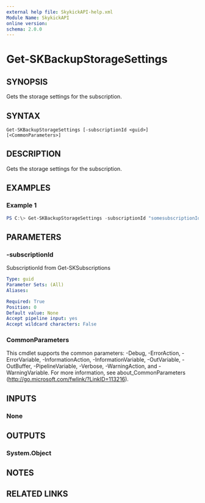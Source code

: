 ```yaml
---
external help file: SkykickAPI-help.xml
Module Name: SkykickAPI
online version:
schema: 2.0.0
---
```


# Get-SKBackupStorageSettings

## SYNOPSIS
Gets the storage settings for the subscription.

## SYNTAX

```
Get-SKBackupStorageSettings [-subscriptionId <guid>] [<CommonParameters>]
```

## DESCRIPTION
Gets the storage settings for the subscription.

## EXAMPLES

### Example 1
```powershell
PS C:\> Get-SKBackupStorageSettings -subscriptionId "somesubscriptionId"
```

## PARAMETERS

### -subscriptionId
SubscriptionId from Get-SKSubscriptions

```yaml
Type: guid
Parameter Sets: (All)
Aliases:

Required: True
Position: 0
Default value: None
Accept pipeline input: yes
Accept wildcard characters: False
```

### CommonParameters
This cmdlet supports the common parameters: -Debug, -ErrorAction, -ErrorVariable, -InformationAction, -InformationVariable, -OutVariable, -OutBuffer, -PipelineVariable, -Verbose, -WarningAction, and -WarningVariable.
For more information, see about_CommonParameters (http://go.microsoft.com/fwlink/?LinkID=113216).

## INPUTS

### None

## OUTPUTS

### System.Object
## NOTES

## RELATED LINKS
